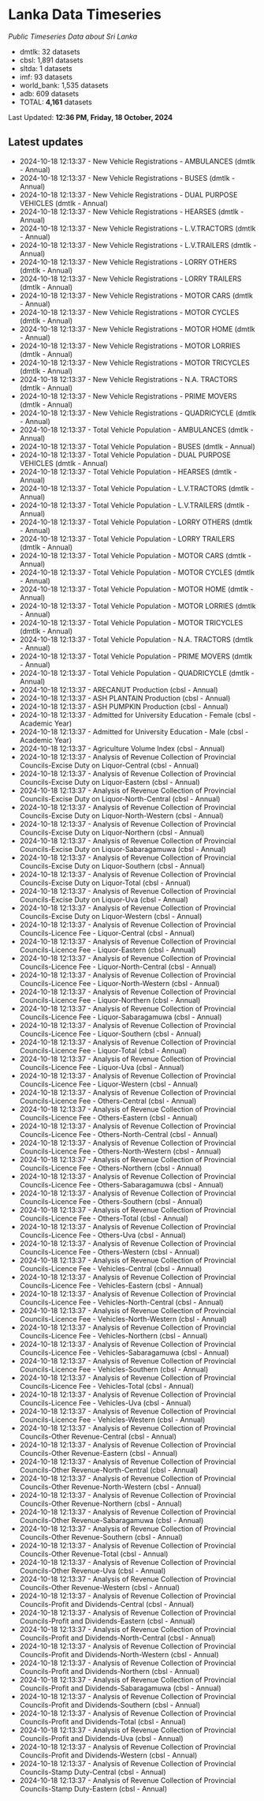 # Lanka Data Timeseries
*Public Timeseries Data about Sri Lanka*

* dmtlk: 32 datasets
* cbsl: 1,891 datasets
* sltda: 1 datasets
* imf: 93 datasets
* world_bank: 1,535 datasets
* adb: 609 datasets
* TOTAL: **4,161** datasets

Last Updated: **12:36 PM, Friday, 18 October, 2024**

## Latest updates

* 2024-10-18 12:13:37 - New Vehicle Registrations - AMBULANCES (dmtlk - Annual)
* 2024-10-18 12:13:37 - New Vehicle Registrations - BUSES (dmtlk - Annual)
* 2024-10-18 12:13:37 - New Vehicle Registrations - DUAL PURPOSE VEHICLES (dmtlk - Annual)
* 2024-10-18 12:13:37 - New Vehicle Registrations - HEARSES (dmtlk - Annual)
* 2024-10-18 12:13:37 - New Vehicle Registrations - L.V.TRACTORS (dmtlk - Annual)
* 2024-10-18 12:13:37 - New Vehicle Registrations - L.V.TRAILERS (dmtlk - Annual)
* 2024-10-18 12:13:37 - New Vehicle Registrations - LORRY OTHERS (dmtlk - Annual)
* 2024-10-18 12:13:37 - New Vehicle Registrations - LORRY TRAILERS (dmtlk - Annual)
* 2024-10-18 12:13:37 - New Vehicle Registrations - MOTOR CARS (dmtlk - Annual)
* 2024-10-18 12:13:37 - New Vehicle Registrations - MOTOR CYCLES (dmtlk - Annual)
* 2024-10-18 12:13:37 - New Vehicle Registrations - MOTOR HOME (dmtlk - Annual)
* 2024-10-18 12:13:37 - New Vehicle Registrations - MOTOR LORRIES (dmtlk - Annual)
* 2024-10-18 12:13:37 - New Vehicle Registrations - MOTOR TRICYCLES (dmtlk - Annual)
* 2024-10-18 12:13:37 - New Vehicle Registrations - N.A. TRACTORS (dmtlk - Annual)
* 2024-10-18 12:13:37 - New Vehicle Registrations - PRIME MOVERS (dmtlk - Annual)
* 2024-10-18 12:13:37 - New Vehicle Registrations - QUADRICYCLE (dmtlk - Annual)
* 2024-10-18 12:13:37 - Total Vehicle Population - AMBULANCES (dmtlk - Annual)
* 2024-10-18 12:13:37 - Total Vehicle Population - BUSES (dmtlk - Annual)
* 2024-10-18 12:13:37 - Total Vehicle Population - DUAL PURPOSE VEHICLES (dmtlk - Annual)
* 2024-10-18 12:13:37 - Total Vehicle Population - HEARSES (dmtlk - Annual)
* 2024-10-18 12:13:37 - Total Vehicle Population - L.V.TRACTORS (dmtlk - Annual)
* 2024-10-18 12:13:37 - Total Vehicle Population - L.V.TRAILERS (dmtlk - Annual)
* 2024-10-18 12:13:37 - Total Vehicle Population - LORRY OTHERS (dmtlk - Annual)
* 2024-10-18 12:13:37 - Total Vehicle Population - LORRY TRAILERS (dmtlk - Annual)
* 2024-10-18 12:13:37 - Total Vehicle Population - MOTOR CARS (dmtlk - Annual)
* 2024-10-18 12:13:37 - Total Vehicle Population - MOTOR CYCLES (dmtlk - Annual)
* 2024-10-18 12:13:37 - Total Vehicle Population - MOTOR HOME (dmtlk - Annual)
* 2024-10-18 12:13:37 - Total Vehicle Population - MOTOR LORRIES (dmtlk - Annual)
* 2024-10-18 12:13:37 - Total Vehicle Population - MOTOR TRICYCLES (dmtlk - Annual)
* 2024-10-18 12:13:37 - Total Vehicle Population - N.A. TRACTORS (dmtlk - Annual)
* 2024-10-18 12:13:37 - Total Vehicle Population - PRIME MOVERS (dmtlk - Annual)
* 2024-10-18 12:13:37 - Total Vehicle Population - QUADRICYCLE (dmtlk - Annual)
* 2024-10-18 12:13:37 - ARECANUT Production (cbsl - Annual)
* 2024-10-18 12:13:37 - ASH PLANTAIN Production (cbsl - Annual)
* 2024-10-18 12:13:37 - ASH PUMPKIN Production (cbsl - Annual)
* 2024-10-18 12:13:37 - Admitted for University Education - Female (cbsl - Academic Year)
* 2024-10-18 12:13:37 - Admitted for University Education - Male (cbsl - Academic Year)
* 2024-10-18 12:13:37 - Agriculture Volume Index (cbsl - Annual)
* 2024-10-18 12:13:37 - Analysis of Revenue Collection of Provincial Councils-Excise Duty on Liquor-Central (cbsl - Annual)
* 2024-10-18 12:13:37 - Analysis of Revenue Collection of Provincial Councils-Excise Duty on Liquor-Eastern (cbsl - Annual)
* 2024-10-18 12:13:37 - Analysis of Revenue Collection of Provincial Councils-Excise Duty on Liquor-North-Central (cbsl - Annual)
* 2024-10-18 12:13:37 - Analysis of Revenue Collection of Provincial Councils-Excise Duty on Liquor-North-Western (cbsl - Annual)
* 2024-10-18 12:13:37 - Analysis of Revenue Collection of Provincial Councils-Excise Duty on Liquor-Northern (cbsl - Annual)
* 2024-10-18 12:13:37 - Analysis of Revenue Collection of Provincial Councils-Excise Duty on Liquor-Sabaragamuwa (cbsl - Annual)
* 2024-10-18 12:13:37 - Analysis of Revenue Collection of Provincial Councils-Excise Duty on Liquor-Southern (cbsl - Annual)
* 2024-10-18 12:13:37 - Analysis of Revenue Collection of Provincial Councils-Excise Duty on Liquor-Total (cbsl - Annual)
* 2024-10-18 12:13:37 - Analysis of Revenue Collection of Provincial Councils-Excise Duty on Liquor-Uva (cbsl - Annual)
* 2024-10-18 12:13:37 - Analysis of Revenue Collection of Provincial Councils-Excise Duty on Liquor-Western (cbsl - Annual)
* 2024-10-18 12:13:37 - Analysis of Revenue Collection of Provincial Councils-Licence Fee - Liquor-Central (cbsl - Annual)
* 2024-10-18 12:13:37 - Analysis of Revenue Collection of Provincial Councils-Licence Fee - Liquor-Eastern (cbsl - Annual)
* 2024-10-18 12:13:37 - Analysis of Revenue Collection of Provincial Councils-Licence Fee - Liquor-North-Central (cbsl - Annual)
* 2024-10-18 12:13:37 - Analysis of Revenue Collection of Provincial Councils-Licence Fee - Liquor-North-Western (cbsl - Annual)
* 2024-10-18 12:13:37 - Analysis of Revenue Collection of Provincial Councils-Licence Fee - Liquor-Northern (cbsl - Annual)
* 2024-10-18 12:13:37 - Analysis of Revenue Collection of Provincial Councils-Licence Fee - Liquor-Sabaragamuwa (cbsl - Annual)
* 2024-10-18 12:13:37 - Analysis of Revenue Collection of Provincial Councils-Licence Fee - Liquor-Southern (cbsl - Annual)
* 2024-10-18 12:13:37 - Analysis of Revenue Collection of Provincial Councils-Licence Fee - Liquor-Total (cbsl - Annual)
* 2024-10-18 12:13:37 - Analysis of Revenue Collection of Provincial Councils-Licence Fee - Liquor-Uva (cbsl - Annual)
* 2024-10-18 12:13:37 - Analysis of Revenue Collection of Provincial Councils-Licence Fee - Liquor-Western (cbsl - Annual)
* 2024-10-18 12:13:37 - Analysis of Revenue Collection of Provincial Councils-Licence Fee - Others-Central (cbsl - Annual)
* 2024-10-18 12:13:37 - Analysis of Revenue Collection of Provincial Councils-Licence Fee - Others-Eastern (cbsl - Annual)
* 2024-10-18 12:13:37 - Analysis of Revenue Collection of Provincial Councils-Licence Fee - Others-North-Central (cbsl - Annual)
* 2024-10-18 12:13:37 - Analysis of Revenue Collection of Provincial Councils-Licence Fee - Others-North-Western (cbsl - Annual)
* 2024-10-18 12:13:37 - Analysis of Revenue Collection of Provincial Councils-Licence Fee - Others-Northern (cbsl - Annual)
* 2024-10-18 12:13:37 - Analysis of Revenue Collection of Provincial Councils-Licence Fee - Others-Sabaragamuwa (cbsl - Annual)
* 2024-10-18 12:13:37 - Analysis of Revenue Collection of Provincial Councils-Licence Fee - Others-Southern (cbsl - Annual)
* 2024-10-18 12:13:37 - Analysis of Revenue Collection of Provincial Councils-Licence Fee - Others-Total (cbsl - Annual)
* 2024-10-18 12:13:37 - Analysis of Revenue Collection of Provincial Councils-Licence Fee - Others-Uva (cbsl - Annual)
* 2024-10-18 12:13:37 - Analysis of Revenue Collection of Provincial Councils-Licence Fee - Others-Western (cbsl - Annual)
* 2024-10-18 12:13:37 - Analysis of Revenue Collection of Provincial Councils-Licence Fee - Vehicles-Central (cbsl - Annual)
* 2024-10-18 12:13:37 - Analysis of Revenue Collection of Provincial Councils-Licence Fee - Vehicles-Eastern (cbsl - Annual)
* 2024-10-18 12:13:37 - Analysis of Revenue Collection of Provincial Councils-Licence Fee - Vehicles-North-Central (cbsl - Annual)
* 2024-10-18 12:13:37 - Analysis of Revenue Collection of Provincial Councils-Licence Fee - Vehicles-North-Western (cbsl - Annual)
* 2024-10-18 12:13:37 - Analysis of Revenue Collection of Provincial Councils-Licence Fee - Vehicles-Northern (cbsl - Annual)
* 2024-10-18 12:13:37 - Analysis of Revenue Collection of Provincial Councils-Licence Fee - Vehicles-Sabaragamuwa (cbsl - Annual)
* 2024-10-18 12:13:37 - Analysis of Revenue Collection of Provincial Councils-Licence Fee - Vehicles-Southern (cbsl - Annual)
* 2024-10-18 12:13:37 - Analysis of Revenue Collection of Provincial Councils-Licence Fee - Vehicles-Total (cbsl - Annual)
* 2024-10-18 12:13:37 - Analysis of Revenue Collection of Provincial Councils-Licence Fee - Vehicles-Uva (cbsl - Annual)
* 2024-10-18 12:13:37 - Analysis of Revenue Collection of Provincial Councils-Licence Fee - Vehicles-Western (cbsl - Annual)
* 2024-10-18 12:13:37 - Analysis of Revenue Collection of Provincial Councils-Other Revenue-Central (cbsl - Annual)
* 2024-10-18 12:13:37 - Analysis of Revenue Collection of Provincial Councils-Other Revenue-Eastern (cbsl - Annual)
* 2024-10-18 12:13:37 - Analysis of Revenue Collection of Provincial Councils-Other Revenue-North-Central (cbsl - Annual)
* 2024-10-18 12:13:37 - Analysis of Revenue Collection of Provincial Councils-Other Revenue-North-Western (cbsl - Annual)
* 2024-10-18 12:13:37 - Analysis of Revenue Collection of Provincial Councils-Other Revenue-Northern (cbsl - Annual)
* 2024-10-18 12:13:37 - Analysis of Revenue Collection of Provincial Councils-Other Revenue-Sabaragamuwa (cbsl - Annual)
* 2024-10-18 12:13:37 - Analysis of Revenue Collection of Provincial Councils-Other Revenue-Southern (cbsl - Annual)
* 2024-10-18 12:13:37 - Analysis of Revenue Collection of Provincial Councils-Other Revenue-Total (cbsl - Annual)
* 2024-10-18 12:13:37 - Analysis of Revenue Collection of Provincial Councils-Other Revenue-Uva (cbsl - Annual)
* 2024-10-18 12:13:37 - Analysis of Revenue Collection of Provincial Councils-Other Revenue-Western (cbsl - Annual)
* 2024-10-18 12:13:37 - Analysis of Revenue Collection of Provincial Councils-Profit and Dividends-Central (cbsl - Annual)
* 2024-10-18 12:13:37 - Analysis of Revenue Collection of Provincial Councils-Profit and Dividends-Eastern (cbsl - Annual)
* 2024-10-18 12:13:37 - Analysis of Revenue Collection of Provincial Councils-Profit and Dividends-North-Central (cbsl - Annual)
* 2024-10-18 12:13:37 - Analysis of Revenue Collection of Provincial Councils-Profit and Dividends-North-Western (cbsl - Annual)
* 2024-10-18 12:13:37 - Analysis of Revenue Collection of Provincial Councils-Profit and Dividends-Northern (cbsl - Annual)
* 2024-10-18 12:13:37 - Analysis of Revenue Collection of Provincial Councils-Profit and Dividends-Sabaragamuwa (cbsl - Annual)
* 2024-10-18 12:13:37 - Analysis of Revenue Collection of Provincial Councils-Profit and Dividends-Southern (cbsl - Annual)
* 2024-10-18 12:13:37 - Analysis of Revenue Collection of Provincial Councils-Profit and Dividends-Total (cbsl - Annual)
* 2024-10-18 12:13:37 - Analysis of Revenue Collection of Provincial Councils-Profit and Dividends-Uva (cbsl - Annual)
* 2024-10-18 12:13:37 - Analysis of Revenue Collection of Provincial Councils-Profit and Dividends-Western (cbsl - Annual)
* 2024-10-18 12:13:37 - Analysis of Revenue Collection of Provincial Councils-Stamp Duty-Central (cbsl - Annual)
* 2024-10-18 12:13:37 - Analysis of Revenue Collection of Provincial Councils-Stamp Duty-Eastern (cbsl - Annual)